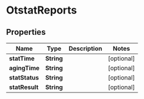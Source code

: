 

# OtstatReports


## Properties

| Name | Type | Description | Notes |
|------------ | ------------- | ------------- | -------------|
|**statTime** | **String** |  |  [optional] |
|**agingTime** | **String** |  |  [optional] |
|**statStatus** | **String** |  |  [optional] |
|**statResult** | **String** |  |  [optional] |



